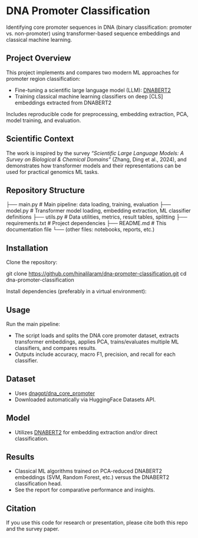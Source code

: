 # DNA Promoter Classification

Identifying core promoter sequences in DNA (binary classification: promoter vs. non-promoter) using transformer-based sequence embeddings and classical machine learning.

## Project Overview

This project implements and compares two modern ML approaches for promoter region classification:
- Fine-tuning a scientific large language model (LLM): [DNABERT2](https://huggingface.co/zhangtaolab/dnabert2-promoter)
- Training classical machine learning classifiers on deep [CLS] embeddings extracted from DNABERT2

Includes reproducible code for preprocessing, embedding extraction, PCA, model training, and evaluation.

## Scientific Context

The work is inspired by the survey _“Scientific Large Language Models: A Survey on Biological & Chemical Domains”_ (Zhang, Ding et al., 2024), and demonstrates how transformer models and their representations can be used for practical genomics ML tasks.

## Repository Structure


├── main.py # Main pipeline: data loading, training, evaluation
├── model.py # Transformer model loading, embedding extraction, ML classifier definitions
├── utils.py # Data utilities, metrics, result tables, splitting
├── requirements.txt # Project dependencies
├── README.md # This documentation file
└── (other files: notebooks, reports, etc.)

## Installation

Clone the repository:

git clone https://github.com/hinalilaram/dna-promoter-classification.git
cd dna-promoter-classification

Install dependencies (preferably in a virtual environment):


## Usage

Run the main pipeline:


- The script loads and splits the DNA core promoter dataset, extracts transformer embeddings, applies PCA, trains/evaluates multiple ML classifiers, and compares results.
- Outputs include accuracy, macro F1, precision, and recall for each classifier.

## Dataset

- Uses [dnagpt/dna_core_promoter](https://huggingface.co/datasets/dnagpt/dna_core_promoter)
- Downloaded automatically via HuggingFace Datasets API.

## Model

- Utilizes [DNABERT2](https://huggingface.co/zhangtaolab/dnabert2-promoter) for embedding extraction and/or direct classification.

## Results

- Classical ML algorithms trained on PCA-reduced DNABERT2 embeddings (SVM, Random Forest, etc.) versus the DNABERT2 classification head.
- See the report for comparative performance and insights.

## Citation

If you use this code for research or presentation, please cite both this repo and the survey paper.

